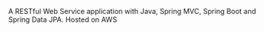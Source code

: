 A RESTful Web Service application with Java, Spring MVC, Spring Boot and Spring Data JPA. Hosted on AWS
